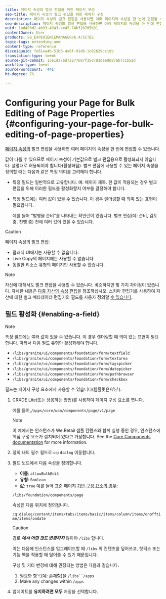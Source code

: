 ```yaml
---
title: 페이지 속성의 벌크 편집을 위한 페이지 구성
seo-title: 페이지 속성의 벌크 편집을 위한 페이지 구성
description: 페이지 속성의 벌크 편집을 사용하면 여러 페이지의 속성을 한 번에 편집할 수 있습니다
seo-description: 페이지 속성의 벌크 편집을 사용하면 여러 페이지의 속성을 한 번에 편집할 수 있습니다
uuid: 1ad403d2-4b93-4943-ae45-74bf20705b81
contentOwner: User
products: SG_EXPERIENCEMANAGER/6.4/SITES
topic-tags: extending-aem
content-type: reference
discoiquuid: fe61ee4b-51b6-4a6f-91d8-1c02b29cc1db
translation-type: tm+mt
source-git-commit: 13e1da76d72277687f35d783de6d887ab7c1b52d
workflow-type: tm+mt
source-wordcount: '441'
ht-degree: 7%

---
```



# Configuring your Page for Bulk Editing of Page Properties {#configuring-your-page-for-bulk-editing-of-page-properties}

[페이지 속성의](/help/sites-authoring/editing-page-properties.md#from-the-sites-console-multiple-pages) 벌크 편집을 사용하면 여러 페이지의 속성을 한 번에 편집할 수 있습니다.

값이 다를 수 있으므로 페이지 속성이 기본값으로 벌크 편집용으로 활성화되지 않습니다. 설명대로 허용되어야 합니다(활성화됨). 벌크 편집에 사용할 수 있는 페이지 속성을 정의할 때는 다음과 같은 특정 의미를 고려해야 합니다.

* 특정 필드는 일반적으로 고유합니다. 예: 페이지 제목. 한 값이 적용되는 경우 벌크 편집을 위해 이러한 필드를 활성화할지 여부를 결정해야 합니다.
* 특정 필드에는 여러 값이 있을 수 있습니다. 이 경우 렌더링할 때 의미 있는 표현이 필요합니다.

   예를 들어 &quot;발행물 준비&quot;를 나타내는 확인란이 있습니다. 벌크 편집(예: 준비, 검토 중, 진행 중) 전에 여러 값이 있을 수 있습니다.

>[!CAUTION]
>
>페이지 속성의 벌크 편집:
>
>* 클래식 UI에서는 사용할 수 없습니다.
>* Live Copy의 페이지에는 사용할 수 없습니다.
>* 동일한 리소스 유형의 페이지만 사용할 수 있습니다.
>



>[!NOTE]
>
>자산에 대해서도 벌크 편집을 사용할 수 있습니다. 비슷하지만 몇 가지 차이점이 있습니다. 자세한 내용은 [다중 자산의 속성 편집](/help/assets/managing-multiple-assets.md)을 참조하십시오. 스키마 편집기를 사용하여 자산에 대한 벌크 메타데이터 편집기의 필드를 사용자 정의할 [수 있습니다](/help/assets/metadata-schemas.md).

## 필드 활성화 {#enabling-a-field}

>[!NOTE]
>
>특정 필드에는 여러 값이 있을 수 있습니다. 이 경우 렌더링할 때 의미 있는 표현이 필요합니다. 따라서 다음 필드 유형만 활성화해야 합니다.
>
>* `/libs/granite/ui/components/foundation/form/textfield`
>* `/libs/granite/ui/components/foundation/form/textarea`
>* `/libs/granite/ui/components/foundation/form/tagspicker`
>* `/libs/granite/ui/components/foundation/form/datepicker`
>* `/libs/granite/ui/components/foundation/form/pathbrowser`
>* `/libs/granite/ui/components/foundation/form/checkbox`
>



필드는 페이지 구성 요소에서 사용할 수 있습니다(템플릿은&#x200B;*아님* ).

1. CRXDE Lite(또는 상응하는 방법)를 사용하여 페이지 구성 요소를 엽니다.

   예를 들어,`/apps/core/wcm/components/page/v1/page`

   >[!NOTE]
   >
   >이 예에서는 인스턴스가 We.Retail 샘플 컨텐츠와 함께 실행 중인 경우, 인스턴스에 핵심 구성 요소가 설치되어 있다고 가정합니다. See the [Core Components documentation](https://docs.adobe.com/content/help/ko-KR/experience-manager-core-components/using/introduction.html) for more information.

1. 정의 내의 필수 필드로 `cq:dialog` 이동합니다.
1. 필드 노드에서 다음 속성을 정의합니다.

   * **이름**: `allowBulkEdit`
   * **유형**: `Boolean`
   * **값**: `true`
   예를 들어 표준 페이지 [기반 구성 요소의 경우](/help/sites-authoring/default-components-foundation.md):

   `/libs/foundation/components/page`

   속성은 다음 위치에 정의됩니다.

   `cq:dialog/content/items/tabs/items/basic/items/column/items/onofftime/items/ondate`

   >[!CAUTION]
   >
   >경로 ***에서 어떤 것도 변경하지*** 않아야 `/libs` 합니다.
   >
   >이는 다음에 인스턴스를 업그레이드할 때 `/libs` 의 컨텐츠를 덮어쓰고, 핫픽스 또는 기능 팩을 적용할 때 덮어쓸 수 있기 때문입니다.
   >
   >구성 및 기타 변경에 대해 권장되는 방법은 다음과 같습니다.
   >
   >    1. 필요한 항목(예: 존재함)을 `/libs``/apps`
   >    1. Make any changes within `/apps`


1. 업데이트를 **유지하려면 모두** 저장을 선택합니다.

